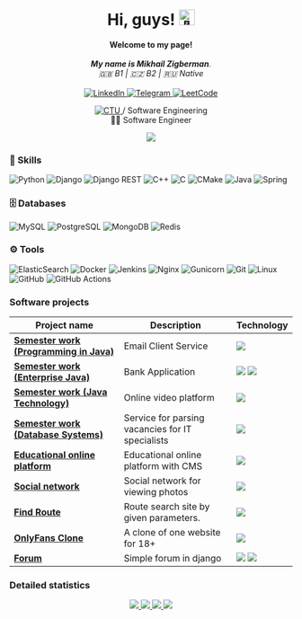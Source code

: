 <h1 align="center">Hi, guys! <img src="https://github.com/wervlad/wervlad/assets/24524555/766d336d-b87d-44ba-807c-c51de2bc6b4d" width="28px" alt="👋"></h1>

<p align="center">
    <b>Welcome to my page!</b><br><br>
    <i>
        <strong>My name is Mikhail Zigberman</strong>.<br>
        🇬🇧 B1 | 🇨🇿 B2 | 🇷🇺 Native<br>
    </i><br>
    <a href="https://www.linkedin.com/in/mzigberman/">
        <img src="https://img.shields.io/badge/LinkedIn-blue?style=flat-square&logo=linkedin" alt="LinkedIn">
    </a>
    <a href="https://t.me/mikezigberman">
        <img src="https://img.shields.io/badge/Telegram-blue?style=flat-square&logo=telegram" alt="Telegram">
    </a>
    <a href="https://leetcode.com/mikezigberman/">
        <img src="https://img.shields.io/badge/LeetCode-blue?style=flat-square&logo=LeetCode" alt="LeetCode">
    </a>
</p>

<p align="center">
  <a href="https://fit.cvut.cz/en">
        <img src="https://img.shields.io/badge/-Czech_Technical%20University-informational" alt="CTU">
    </a>
  / Software Engineering
  <br>
  🧑‍💻 Software Engineer
</p>

<p align="center">
  <a href="https://github.com/mikezigberman">
    <img src="https://komarev.com/ghpvc/?username=mikezigberman&color=blue&style=flat)" />
  </a>
</p>

### 🔧 Skills

![Python](https://img.shields.io/badge/Python-black?style=for-the-badge&logo=python&logoColor=blue)
![Django](https://img.shields.io/badge/Django-092E20?style=for-the-badge&logo=django&logoColor=green)
![Django REST](https://img.shields.io/badge/django%20rest-ff1709?style=for-the-badge&logo=django&logoColor=white)
![C++](https://img.shields.io/badge/C%2B%2B-00599C?style=for-the-badge&logo=c%2B%2B&logoColor=white)
![C](https://img.shields.io/badge/C-00599C?style=for-the-badge&logo=c&logoColor=white)
![CMake](https://img.shields.io/badge/CMake-%23008FBA.svg?style=for-the-badge&logo=cmake&logoColor=white)
![Java](https://img.shields.io/badge/Java-D00000?style=for-the-badge&logo=openjdk&logoColor=white)
![Spring](https://img.shields.io/badge/spring-%236DB33F.svg?style=for-the-badge&logo=spring&logoColor=white)

### 🗄️ Databases

![MySQL](https://img.shields.io/badge/mysql-%2300f.svg?style=for-the-badge&logo=mysql&logoColor=white)
![PostgreSQL](https://img.shields.io/badge/postgresql-%23316192.svg?style=for-the-badge&logo=postgresql&logoColor=white)
![MongoDB](https://img.shields.io/badge/MongoDB-%234ea94b.svg?style=for-the-badge&logo=mongodb&logoColor=white)
![Redis](https://img.shields.io/badge/redis-CC0000.svg?&style=for-the-badge&logo=redis&logoColor=white)

### ⚙️ Tools

![ElasticSearch](https://img.shields.io/badge/-ElasticSearch-005571?style=for-the-badge&logo=elasticsearch)
![Docker](https://img.shields.io/badge/Docker-2CA5E0?style=for-the-badge&logo=docker&logoColor=white)
![Jenkins](https://img.shields.io/badge/jenkins-%232C5263.svg?style=for-the-badge&logo=jenkins&logoColor=white)
![Nginx](https://img.shields.io/badge/nginx-%23009639.svg?style=for-the-badge&logo=nginx&logoColor=white)
![Gunicorn](https://img.shields.io/badge/gunicorn-%298729.svg?style=for-the-badge&logo=gunicorn&logoColor=white)
![Git](https://img.shields.io/badge/git-%23F05033.svg?style=for-the-badge&logo=git&logoColor=white)
![Linux](https://img.shields.io/badge/Linux-FCC624?style=for-the-badge&logo=linux&logoColor=black)
![GitHub](https://img.shields.io/badge/github-%23121011.svg?style=for-the-badge&logo=github&logoColor=white)
![GitHub Actions](https://img.shields.io/badge/github%20actions-%232671E5.svg?style=for-the-badge&logo=githubactions&logoColor=white)

<!-- ### 🏆 Awards: 
* Best 'Programming technology' section presentation award 'Congress of Young Scientists' :clock130: 2021
* Prize-winner in Software Engineering student olympiad 'Ya-Professional' :clock130: 2021, 2022
* Prize-winner in Mathematics school olympiad 'Phystech' :clock130: 2019, 2020
* Honored graduate of Samsung IT School :clock130: 2016 -->

<!-- ### 🖼️ Certificates: 
* Best 'Programming technology' section presentation award 'Congress of Young Scientists' :clock130: 2021
* Prize-winner in Software Engineering student olympiad 'Ya-Professional' :clock130: 2021, 2022
* Prize-winner in Mathematics school olympiad 'Phystech' :clock130: 2019, 2020
* Honored graduate of Samsung IT School :clock130: 2016 -->

### Software projects

|  Project name  | Description | Technology |
|---|---|---|
| [**Semester work (Programming in Java)**](https://github.com/mikezigberman/sw_pjv) | Email Client Service | ![](https://img.shields.io/badge/-Java-D00000) |
| [**Semester work (Enterprise Java)**](https://github.com/mikezigberman/sw_eja) | Bank Application | ![](https://img.shields.io/badge/-Java-D00000) ![](https://img.shields.io/badge/-Javascript-yellow) |
| [**Semester work (Java Technology)**](https://github.com/mikezigberman/sw_tjv) | Online video platform | ![](https://img.shields.io/badge/-Java-D00000) |
| [**Semester work (Database Systems)**](https://github.com/mikezigberman/sw_dbs) | Service for parsing vacancies for IT specialists | ![](https://img.shields.io/badge/-PostgreSQL-0000F5) |
| [**Educational online platform**](https://github.com/mikezigberman/educational_online_platform) | Educational online platform with CMS | ![](https://img.shields.io/badge/-Python-blue) |
| [**Social network**](https://github.com/mikezigberman/social_network) | Social network for viewing photos | ![](https://img.shields.io/badge/-Python-blue) |
| [**Find Route**](https://github.com/mikezigberman/building_and_planning_routes) | Route search site by given parameters. | ![](https://img.shields.io/badge/-Python-blue) |
| [**OnlyFans Clone**](https://github.com/mikezigberman/onlyfansclone) | A clone of one website for 18+ | ![](https://img.shields.io/badge/-Python-blue) |
| [**Forum**](https://github.com/mikezigberman/forumforgamersdjango) | Simple forum in django | ![](https://img.shields.io/badge/-Python-blue) ![](https://img.shields.io/badge/-Javascript-yellow) |
             
### Detailed statistics
<p align="center">
  <a href="https://github.com/mikezigberman">
    <img src="http://github-profile-summary-cards.vercel.app/api/cards/profile-details?username=mikezigberman&theme=transparent" />
  </a>
  <a href="https://github.com/mikezigberman">
    <img src="https://github-readme-streak-stats.herokuapp.com/?user=mikezigberman&hide_border=true&card_width=338&theme=transparent" />
  </a>
  <a href="https://github.com/mikezigberman">
    <img src="http://github-profile-summary-cards.vercel.app/api/cards/stats?username=mikezigberman&theme=transparent" />
  </a>
  <a href="https://github.com/mikezigberman">
    <img src="https://github-readme-stats.vercel.app/api/top-langs/?username=mikezigberman&langs_count=5&exclude_repo=&hide=jupyter%20notebook,vim%20script,cmake,makefile,batchfile,emacs%20lisp,css,html&layout=default&card_width=699&hide_border=true&theme=transparent" />
  </a>
</p>

<!-- | [![Mike's GitHub stats-Dark](https://github-readme-stats.vercel.app/api?username=mikezigberman&show_icons=true&theme=dark#gh-dark-mode-only)](https://github.com/mikezigberman/github-readme-stats#gh-dark-mode-only)| <a href="https://github.com/mikezigberman/github-readme-stats"><img align="center" src="https://github-readme-stats.vercel.app/api/top-langs/?username=mikezigberman&layout=compact&theme=dark&hide_border=true" /></a> |
| ------------- | ------------- |
-->



